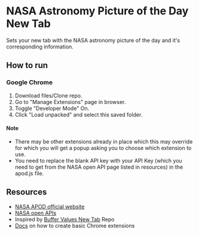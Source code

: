 # NASA Astronomy Picture of the Day New Tab

Sets your new tab with the NASA astronomy picture of the day and it's corresponding information.

## How to run

### Google Chrome

1. Download files/Clone repo.
2. Go to "Manage Extensions" page in browser.
3. Toggle "Developer Mode" On.
4. Click "Load unpacked" and select this saved folder.

#### Note

- There may be other extensions already in place which this may override for which you will get a popup asking you to choose which extension to use.
- You need to replace the blank API key with your API Key (which you need to get from the NASA open API page listed in resources) in the apod.js file.

## Resources

- [NASA APOD official website](https://apod.nasa.gov/apod/astropix.html)
- [NASA open APIs](https://api.nasa.gov/)
- Inspired by [Buffer Values New Tab](https://github.com/pioul/Buffer-Values-New-Tab-Page) Repo
- [Docs](https://developer.chrome.com/docs/extensions) on how to create basic Chrome extensions
